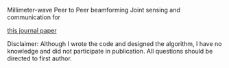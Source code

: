 
Millimeter-wave Peer to Peer beamforming Joint sensing and communication for 

[this journal paper](https://link.springer.com/article/10.1007/s41870-024-01768-3)

Disclaimer: Although I wrote the code and designed the algorithm, I have no knowledge and did not participate in publication. All questions should be directed to first author. 
